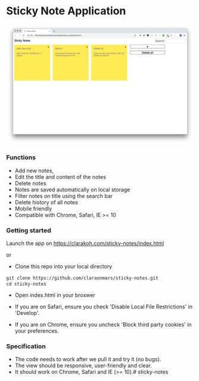 # Sticky Note Application 
![picture alt](app_image.png)

### Functions

* Add new notes,
* Edit the title and content of the notes
* Delete notes
* Notes are saved automatically on local storage
* Filter notes on title using the search bar
* Delete history of all notes
* Mobile friendly
* Compatible with Chrome, Safari, IE >= 10

### Getting started

Launch the app on https://clarakoh.com/sticky-notes/index.html

or

* Clone this repo into your local directory

```
git clone https://github.com/claraonmars/sticky-notes.git
cd sticky-notes

```
* Open index.html in your broswer

* If you are on Safari, ensure you check 'Disable Local File Restrictions' in 'Develop'.

* If you are on Chrome, ensure you uncheck 'Block third party cookies' in your preferences.

### Specification

* The code needs to work after we pull it and try it (no bugs).
* The view should be responsive, user-friendly and clear.
* It should work on Chrome, Safari and IE (>= 10).# sticky-notes
